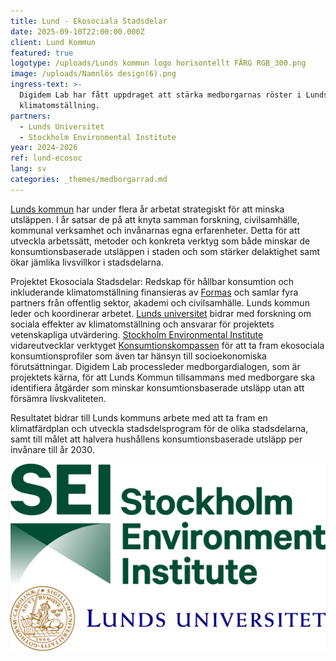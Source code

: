 ```yaml
---
title: Lund - Ekosociala Stadsdelar
date: 2025-09-10T22:00:00.000Z
client: Lund Kommun
featured: true
logotype: /uploads/Lunds kommun logo horisontellt FÄRG RGB_300.png
image: /uploads/Namnlös design(6).png
ingress-text: >-
  Digidem Lab har fått uppdraget att stärka medborgarnas röster i Lunds
  klimatomställning.
partners:
  - Lunds Universitet
  - Stockholm Environmental Institute
year: 2024-2026
ref: lund-ecosoc
lang: sv
categories: _themes/medborgarrad.md
---
```


[Lunds kommun](https://lund.se/) har under flera år arbetat strategiskt för att minska utsläppen. I år satsar de på att knyta samman forskning, civilsamhälle, kommunal verksamhet och invånarnas egna erfarenheter. Detta för att utveckla arbetssätt, metoder och konkreta verktyg som både minskar de konsumtionsbaserade utsläppen i staden och som stärker delaktighet samt ökar jämlika livsvillkor i stadsdelarna.

Projektet Ekosociala Stadsdelar: Redskap för hållbar konsumtion och inkluderande klimatomställning finansieras av [Formas](https://formas.se/) och samlar fyra partners från offentlig sektor, akademi och civilsamhälle. Lunds kommun leder och koordinerar arbetet. [Lunds universitet](https://www.lu.se/) bidrar med forskning om sociala effekter av klimatomställning och ansvarar för projektets vetenskapliga utvärdering. [Stockholm Environmental Institute](https://www.sei.org/) vidareutvecklar verktyget [Konsumtionskompassen](https://www.sei.org/projects/konsumtionskompassen-2-0/ "Konsumptionskompassen") för att ta fram ekosociala konsumtionsprofiler som även tar hänsyn till socioekonomiska förutsättningar. Digidem Lab processleder medborgardialogen, som är projektets kärna, för att Lunds Kommun tillsammans med medborgare ska identifiera åtgärder som minskar konsumtionsbaserade utsläpp utan att försämra livskvaliteten.

Resultatet bidrar till Lunds kommuns arbete med att ta fram en klimatfärdplan och utveckla stadsdelsprogram för de olika stadsdelarna, samt till målet att halvera hushållens konsumtionsbaserade utsläpp per invånare till år 2030.

![](/uploads/SEI-Logo-Extended-Dark-Green-RGB.png)![](/uploads/Lunds_universitet_L_RGB.png)
